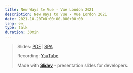 ```yaml
---
title: New Ways to Vue - Vue London 2021
description: New Ways to Vue - Vue London 2021
date: 2021-10-20T08:00:00.000+00:00
lang: en
type: talk
duration: 30min
---
```


> Slides: [PDF](https://antfu.me/talks/2021-10-20) | [SPA](https://talks.antfu.me/2021/vue-london)
>
> Recording: [YouTube](https://youtu.be/CyaJLrqE9tc)
>
> Made with <Slidev class="inline"/>  [**Slidev**](https://github.com/slidevjs/slidev) - presentation slides for developers.
